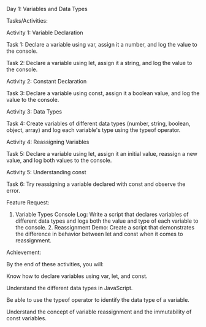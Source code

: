 Day 1: Variables and Data Types

Tasks/Activities:

Activity 1: Variable Declaration

Task 1: Declare a variable using var, assign it a number, and log the value to the console.

Task 2: Declare a variable using let, assign it a string, and log the value to the console.

Activity 2: Constant Declaration

Task 3: Declare a variable using const, assign it a boolean value, and log the value to the console.

Activity 3: Data Types

Task 4: Create variables of different data types (number, string, boolean, object, array) and log each variable's type using the typeof operator.

Activity 4: Reassigning Variables

Task 5: Declare a variable using let, assign it an initial value, reassign a new value, and log both values to the console.

Activity 5: Understanding const

Task 6: Try reassigning a variable declared with const and observe the error.

Feature Request:

1. Variable Types Console Log: Write a script that declares variables of different data types and logs both the value and type of each variable to the console. 2. Reassignment Demo: Create a script that demonstrates the difference in behavior between let and const when it comes to reassignment.

Achievement:

By the end of these activities, you will:

Know how to declare variables using var, let, and const.

Understand the different data types in JavaScript.

Be able to use the typeof operator to identify the data type of a variable.

Understand the concept of variable reassignment and the immutability of const variables.